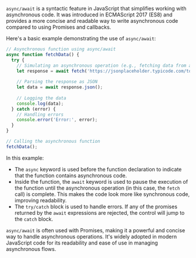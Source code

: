 

`async/await` is a syntactic feature in JavaScript that simplifies working with asynchronous code. It was introduced in ECMAScript 2017 (ES8) and provides a more concise and readable way to write asynchronous code compared to using Promises and callbacks.

Here's a basic example demonstrating the use of `async/await`:

```javascript
// Asynchronous function using async/await
async function fetchData() {
  try {
    // Simulating an asynchronous operation (e.g., fetching data from an API)
    let response = await fetch('https://jsonplaceholder.typicode.com/todos/1');
    
    // Parsing the response as JSON
    let data = await response.json();
    
    // Logging the data
    console.log(data);
  } catch (error) {
    // Handling errors
    console.error('Error:', error);
  }
}

// Calling the asynchronous function
fetchData();
```

In this example:

- The `async` keyword is used before the function declaration to indicate that the function contains asynchronous code.
- Inside the function, the `await` keyword is used to pause the execution of the function until the asynchronous operation (in this case, the `fetch` call) is complete. This makes the code look more like synchronous code, improving readability.
- The `try/catch` block is used to handle errors. If any of the promises returned by the `await` expressions are rejected, the control will jump to the `catch` block.

`async/await` is often used with Promises, making it a powerful and concise way to handle asynchronous operations. It's widely adopted in modern JavaScript code for its readability and ease of use in managing asynchronous flows.
